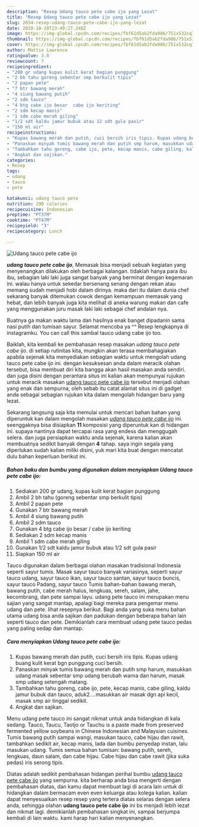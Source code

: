 ```yaml
---
description: "Resep Udang tauco pete cabe ijo yang Lezat"
title: "Resep Udang tauco pete cabe ijo yang Lezat"
slug: 2654-resep-udang-tauco-pete-cabe-ijo-yang-lezat
date: 2020-10-28T23:49:27.248Z
image: https://img-global.cpcdn.com/recipes/fbf61d5ab2fda986/751x532cq70/udang-tauco-pete-cabe-ijo-foto-resep-utama.jpg
thumbnail: https://img-global.cpcdn.com/recipes/fbf61d5ab2fda986/751x532cq70/udang-tauco-pete-cabe-ijo-foto-resep-utama.jpg
cover: https://img-global.cpcdn.com/recipes/fbf61d5ab2fda986/751x532cq70/udang-tauco-pete-cabe-ijo-foto-resep-utama.jpg
author: Mattie Lawrence
ratingvalue: 3.8
reviewcount: 7
recipeingredient:
- "200 gr udang kupas kulit kerat bagian punggung"
- "2 bh tahu goreng sebentar smp berkulit tipis"
- "2 papan pete"
- "7 btr bawang merah"
- "4 siung bawang putih"
- "2 sdm tauco"
- "4 btg cabe ijo besar  cabe ijo keriting"
- "2 sdm kecap manis"
- "1 sdm cabe merah giling"
- "1/2 sdt kaldu jamur bubuk atau 12 sdt gula pasir"
- "150 ml air"
recipeinstructions:
- "Kupas bawang merah dan putih, cuci bersih iris tipis. Kupas udang buang kulit kerat bgn punggung cuci bersih."
- "Panaskan minyak tumis bawang merah dan putih smp harum, masukkan udang masak sebentar smp udang berubah warna dan harum, masak smp udang setengah matang."
- "Tambahkan tahu goreng, cabe ijo, pete, kecap manis, cabe giling, kaldu jamur bubuk dan tauco, aduk2....masukkan air masak dgn api kecil, masak smp air tinggal sedikit."
- "Angkat dan sajikan."
categories:
- Resep
tags:
- udang
- tauco
- pete

katakunci: udang tauco pete 
nutrition: 290 calories
recipecuisine: Indonesian
preptime: "PT37M"
cooktime: "PT47M"
recipeyield: "3"
recipecategory: Lunch

---
```



![Udang tauco pete cabe ijo](https://img-global.cpcdn.com/recipes/fbf61d5ab2fda986/751x532cq70/udang-tauco-pete-cabe-ijo-foto-resep-utama.jpg)

<b><i>udang tauco pete cabe ijo</i></b>, Memasak bisa menjadi sebuah kegiatan yang menyenangkan dilakukan oleh berbagai kalangan. tidaklah hanya para ibu ibu, sebagian laki laki juga sangat banyak yang berminat dengan kegemaran ini. walau hanya untuk sekedar bersenang senang dengan rekan atau memang sudah menjadi hobi dalam dirinya. maka dari itu dalam dunia chef sekarang banyak ditemukan cowok dengan kemampuan memasak yang hebat, dan lebih banyak juga kita melihat di aneka warung makan dan cafe yang menggunakan juru masak laki laki sebagai chef andalan nya.

Buatnya ga makan waktu lama dan hasilnya enak banget dipadanin sama nasi putih dan tumisan sayur. Selamat mencoba ya ^^ Resep lengkapnya di instagramku. You can call this sambal tauco udang cabe ijo too.

Baiklah, kita kembali ke pembahasan resep masakan <i>udang tauco pete cabe ijo</i>. di setiap rutinitas kita, mungkin akan terasa membahagiakan apabila sejenak kita menyediakan sebagian waktu untuk mengolah udang tauco pete cabe ijo ini. dengan kesuksesan anda dalam meracik olahan tersebut, bisa membuat diri kita bangga akan hasil masakan anda sendiri. dan juga disini dengan perantara situs ini kalian akan mempunyai rujukan untuk meracik masakan <u>udang tauco pete cabe ijo</u> tersebut menjadi olahan yang enak dan sempurna, oleh sebab itu catat alamat situs ini di gadget anda sebagai sebagian rujukan kita dalam mengolah hidangan baru yang lezat.


Sekarang langsung saja kita memulai untuk mencari bahan bahan yang diperuntuk kan dalam mengolah masakan <u><i>udang tauco pete cabe ijo</i></u> ini. seenggaknya bisa disiapkan <b>11</b> komposisi yang diperuntuk kan di hidangan ini. supaya nantinya dapat tercapai rasa yang endess dan menggugah selera. dan juga persiapkan waktu anda sejenak, karena kalian akan membuatnya sedikit banyak dengan <b>4</b> tahap. saya ingin segala yang diperlukan sudah kalian miliki disini, yuk mari kita buat dengan mencatat dulu bahan keperluan berikut ini.

<!--inarticleads1-->

##### Bahan baku dan bumbu yang digunakan dalam menyiapkan Udang tauco pete cabe ijo:

1. Sediakan 200 gr udang, kupas kulit kerat bagian punggung
1. Ambil 2 bh tahu (goreng sebentar smp berkulit tipis)
1. Ambil 2 papan pete
1. Gunakan 7 btr bawang merah
1. Ambil 4 siung bawang putih
1. Ambil 2 sdm tauco
1. Gunakan 4 btg cabe ijo besar / cabe ijo keriting
1. Sediakan 2 sdm kecap manis
1. Ambil 1 sdm cabe merah giling
1. Gunakan 1/2 sdt kaldu jamur bubuk atau 1/2 sdt gula pasir
1. Siapkan 150 ml air


Tauco digunakan dalam berbagai olahan masakan tradisional Indonesia seperti sayur tumis. Masak sayur tauco banyak variasinya, seperti sayur tauco udang, sayur tauco ikan, sayur tauco santan, sayur tauco buncis, sayur tauco Padang, sayur tauco Tumis bahan-bahan bawang merah, bawang putih, cabe merah halus, lengkuas, sereh, salam, jahe, kecombrang, dan pete sampai layu. udang pete tauco ini merupakan menu sajian yang sangat mantap, apalagi bagi mereka para pengemar menu udang dan pete. lihat resepnya berikut. Bagi anda yang suka menu bahan utama udang bisa anda sajikan dan padukan dengan beberapa bahan lain seperti tauco dan pete. Demikianlah cara membuat udang pete tauco pedas yang paling sedap dan mantap. 

<!--inarticleads2-->

##### Cara menyiapkan Udang tauco pete cabe ijo:

1. Kupas bawang merah dan putih, cuci bersih iris tipis. Kupas udang buang kulit kerat bgn punggung cuci bersih.
1. Panaskan minyak tumis bawang merah dan putih smp harum, masukkan udang masak sebentar smp udang berubah warna dan harum, masak smp udang setengah matang.
1. Tambahkan tahu goreng, cabe ijo, pete, kecap manis, cabe giling, kaldu jamur bubuk dan tauco, aduk2....masukkan air masak dgn api kecil, masak smp air tinggal sedikit.
1. Angkat dan sajikan.


Menu udang pete tauco ini sangat nikmat untuk anda hidangkan di kala sedang. Tauco, Taucu, Taotjo or Tauchu is a paste made from preserved fermented yellow soybeans in Chinese Indonesian and Malaysian cuisines. Tumis bawang putih sampai wangi, masukan tauco, cabe hijau dan rawit, tambahkan sedikit air, kecap manis, lada dan bumbu penyedap instan, lalu masukan udang. Tumis semua bahan tumisan: bawang putih, sereh, lengkuas, daun salam, dan cabe hijau. Cabe hijau dan cabe rawit (jika suka pedas) iris serong tipis. 

Diatas adalah sedikit pembahasan hidangan perihal bumbu <u>udang tauco pete cabe ijo</u> yang sempurna. kita berharap anda bisa mengerti dengan pembahasan diatas, dan kamu dapat membuat lagi di acara lain untuk di hidangkan dalam bermacam even even keluarga atau kolega kalian. kalian dapat menyesuaikan resep resep yang tertera diatas selaras dengan selera anda, sehingga olahan <b>udang tauco pete cabe ijo</b> ini bs menjadi lebih lezat dan nikmat lagi. demikianlah pembahasan singkat ini, sampai berjumpa kembali di lain waktu. kami harap hari kalian menyenangkan.
